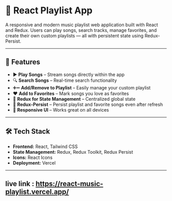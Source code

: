 # 🎵 React Playlist App

A responsive and modern music playlist web application built with React and Redux. Users can play songs, search tracks, manage favorites, and create their own custom playlists — all with persistent state using Redux-Persist.

---

## 🚀 Features

- ▶️ **Play Songs** – Stream songs directly within the app
- 🔍 **Search Songs** – Real-time search functionality
- ➕➖ **Add/Remove to Playlist** – Easily manage your custom playlist
- ❤️ **Add to Favorites** – Mark songs you love as favorites
- 🧠 **Redux for State Management** – Centralized global state
- 💾 **Redux-Persist** – Persist playlist and favorite songs even after refresh
- 📱 **Responsive UI** – Works great on all devices

---
## 🛠 Tech Stack

- **Frontend:** React, Tailwind CSS 
- **State Management:** Redux, Redux Toolkit, Redux Persist
- **Icons:** React Icons
- **Deployment:** Vercel 

---

## live link : https://react-music-playlist.vercel.app/
